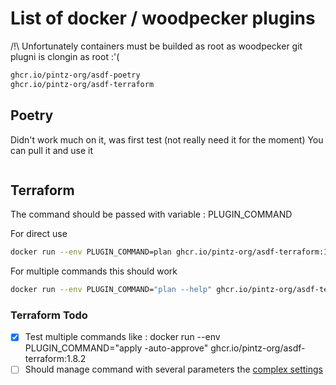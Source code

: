 # List of docker / woodpecker plugins

/!\ Unfortunately containers must be builded as root as woodpecker git plugni is clongin as root :'(

```bash
ghcr.io/pintz-org/asdf-poetry 
ghcr.io/pintz-org/asdf-terraform 
```

## Poetry

Didn't work much on it, was first test (not really need it for the moment)
You can pull it and use it 

```bash

```

## Terraform
The command should be passed with variable : PLUGIN_COMMAND

For direct use 

```bash
docker run --env PLUGIN_COMMAND=plan ghcr.io/pintz-org/asdf-terraform:1.8.2
```

For multiple commands this should work 

```bash
docker run --env PLUGIN_COMMAND="plan --help" ghcr.io/pintz-org/asdf-terraform:1.8.2 
```

### Terraform Todo 

* [X] Test multiple commands like : docker run --env PLUGIN_COMMAND="apply -auto-approve" ghcr.io/pintz-org/asdf-terraform:1.8.2
* [ ] Should manage command with several parameters the [complex settings](https://woodpecker-ci.org/docs/usage/plugins/creating-plugins#complex-settings)
